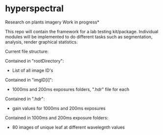 # hyperspectral
Research on plants imagery
Work in progress*

This repo will contain the framework for a lab testing kit/package.
Individual modules will be implemented to do different tasks such as segmentation, analysis, render graphical statistics.

Current file structure:

Contained in "rootDirectory":
 *  List of all image ID's

Contained in "imgID[i]":
 * 1000ms and 200ms exposures folders, ".hdr" file for each

Contained in ".hdr":
 * gain values for 1000ms and 200ms exposures 

Contained in 1000ms and 200ms exposure folders:
 * 80 images of unique leaf at different wavelegnth values
